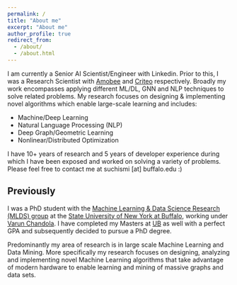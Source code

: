 ```yaml
---
permalink: /
title: "About me"
excerpt: "About me"
author_profile: true
redirect_from: 
  - /about/
  - /about.html
---
```


I am currently a Senior AI Scientist/Engineer with Linkedin. Prior to this, I was a Research Scientist with [Amobee](https://www.amobee.com/) and [Criteo](https://ailab.criteo.com/) respectively. Broadly my work encompasses applying different ML/DL, GNN and NLP techniques to solve related problems. My research focuses on designing & implementing novel algorithms which enable large-scale learning and includes:

* Machine/Deep Learning
* Natural Language Processing (NLP)
* Deep Graph/Geometric Learning
* Nonlinear/Distributed Optimization

I have 10+ years of research and 5 years of developer experience during which I have been exposed and worked on solving a variety of problems. Please feel free to contact me at suchismi [at] buffalo.edu :)

Previously
----
I was a PhD student with the [Machine Learning & Data Science Research (MLDS) group](http://www.cse.buffalo.edu/ubds/) at the [State University of New York at Buffalo](http://www.buffalo.edu), working under [Varun Chandola](http://www.cse.buffalo.edu/~chandola). I have completed my Masters at [UB](http://www.buffalo.edu) as well with a perfect GPA and subsequently decided to pursue a PhD degree.

Predominantly my area of research is in large scale Machine Learning and Data Mining. More specifically my research focuses on designing, analyzing and implementing novel Machine Learning algorithms that take advantage of modern hardware to enable learning and mining of massive graphs and data sets.

<script type='text/javascript' id='clustrmaps' src='//cdn.clustrmaps.com/map_v2.js?cl=0e1633&w=a&t=n&d=iWVPHtVtXbRjx69IAOrwDTR72cJz41zwiePZDa3SIxc&co=0b4975&cmo=3acc3a&cmn=ffa500&ct=cdd4d9'></script>